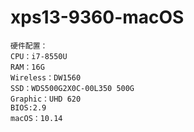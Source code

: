 # xps13-9360-macOS
```
硬件配置：
CPU：i7-8550U
RAM：16G
Wireless：DW1560
SSD：WDS500G2X0C-00L350 500G
Graphic：UHD 620
BIOS:2.9
macOS：10.14
```
